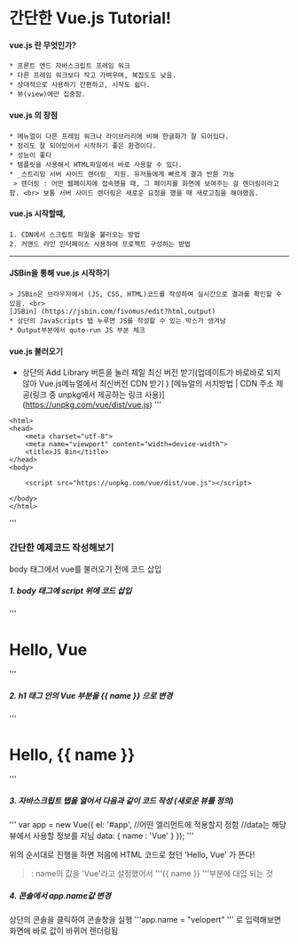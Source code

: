 # 간단한 Vue.js Tutorial!

#### vue.js 란 무엇인가?
    * 프론트 엔드 자바스크립트 프레임 워크
    * 다른 프레임 워크보다 작고 가벼우며, 복잡도도 낮음. 
    * 상대적으로 사용하기 간편하고, 시작도 쉽다.
    * 뷰(view)에만 집중함.

#### vue.js 의 장점
    * 메뉴얼이 다른 프레임 워크나 라이브러리에 비해 한글화가 잘 되어있다.
    * 정리도 잘 되어있어서 시작하기 좋은 환경이다.
    * 성능이 좋다
    * 템플릿을 사용해서 HTML파일에서 바로 사용할 수 있다.
    * _스트리밍 서버 사이드 렌더링_ 지원. 유저들에게 빠르게 결과 반환 가능
     > 렌더링 : 어떤 웹페이지에 접속했을 때, 그 페이지를 화면에 보여주는 걸 렌더링이라고 함. <br> 보통 서버 사이드 렌더링은 새로운 요청을 했을 때 새로고침을 해야했음. 

#### vue.js 시작할때,
    1. CDN에서 스크립트 파일을 불러오는 방법
    2. 커맨드 라인 인터페이스 사용하여 프로젝트 구성하는 방법

*   *   *
#### JSBin을 통해 vue.js 시작하기
    > JSBin은 브라우저에서 (JS, CSS, HTML)코드를 작성하여 실시간으로 결과를 확인할 수 있음. <br>
    [JSBin] (https://jsbin.com/fivomus/edit?html,output)
    * 상단의 JavaScripts 탭 누루면 JS를 작성할 수 있는 박스가 생겨남
    * Output부분에서 quto-run JS 부분 체크
    
#### vue.js 불러오기
* 상단의 Add Library 버튼을 눌러 제일 최신 버전 받기(업데이트가 바로바로 되지 않아 Vue.js메뉴얼에서 최신버전 CDN 받기 )
[메뉴얼의 서치방법 | CDN 주소 제공(링크 중 unpkg에서 제공하는 링크 사용)] (https://unpkg.com/vue/dist/vue.js)
'''
 <!DOCTYPE html>
    <html>
    <head>
        <meta charset="utf-8">
        <meta name="viewport" content="width=device-width">
        <title>JS Bin</title>
    </head>
    <body>

        <script src="https://unpkg.com/vue/dist/vue.js"></script>
  
    </body>
    </html>
'''
### 간단한 예제코드 작성해보기
body 태그에서 vue를 불러오기 전에 코드 삽입

##### 1. body 태그에 script 위에 코드 삽입
'''
    <div id = "app">
    <h1>Hello, Vue</h1>
    <div>
'''

##### 2. h1 태그 안의 Vue 부분을 {{ name }} 으로 변경
'''
    <h1>Hello, {{ name }}</h1>
'''

##### 3. 자바스크립트 탭을 열어서 다음과 같이 코드 작성 (새로운 뷰를 정의)
<Java Script>
'''
var app = new Vue({
  el: '#app', //어떤 엘리먼트에 적용할지 정함
  //data는 해당 뷰에서 사용할 정보를 지님
  data: {
    name : 'Vue'
  }
});
'''

위의 순서대로 진행을 하면 처음에 HTML 코드로 쳤던 'Hello, Vue' 가 뜬다!
> : name의 값을 'Vue'라고 설정했어서 '''{{ name }} '''부분에 대입 되는 것

##### 4. 콘솔에서 app.name값 변경
상단의 콘솔을 클릭하여 콘솔창을 실행
'''app.name = "velopert" ''' 로 입력해보면 화면에 바로 값이 바뀌어 렌더링됨

